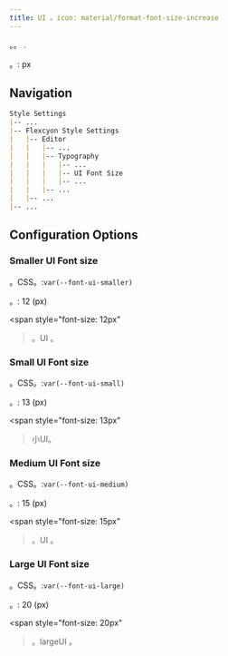 ```yaml
---
title: UI 。icon: material/format-font-size-increase
---
```


。。
.

。: px

## Navigation

```md
Style Settings
|-- ...
|-- Flexcyon Style Settings
|   |-- Editor
|   |   |-- ...
|   |   |-- Typography
|   |   |   |-- ...
|   |   |   |-- UI Font Size
|   |   |   |-- ...
|   |   |-- ...
|   |-- ...
|-- ...
```

## Configuration Options

### Smaller UI Font size

。CSS。:`var(--font-ui-smaller)`

。: 12 (px)

<span style="font-size: 12px"
>。UI 。</span>

### Small UI Font size

。CSS。:`var(--font-ui-small)`

。: 13 (px)

<span style="font-size: 13px"
>小UI。</span>

### Medium UI Font size

。CSS。:`var(--font-ui-medium)`

。: 15 (px)

<span style="font-size: 15px"
>。UI 。</span>

### Large UI Font size

。CSS。:`var(--font-ui-large)`

。: 20 (px)

<span style="font-size: 20px"
>。largeUI 。</span>
